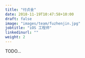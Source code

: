 ```yaml
---
title: "付贞金"
date: 2018-11-19T10:47:58+10:00
draft: false
image: "images/team/fuzhenjin.jpg"
jobtitle: "iOS 工程师"
linkedinurl: ""
weight: 2
---
```


TODO...
